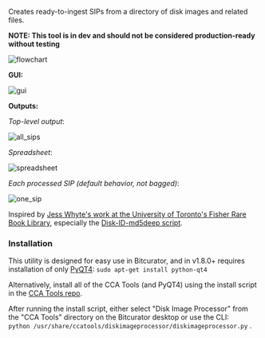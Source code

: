 Creates ready-to-ingest SIPs from a directory of disk images and related files.  

**NOTE: This tool is in dev and should not be considered production-ready without testing**

![flowchart](https://github.com/timothyryanwalsh/cca-diskimageprocessor/blob/master/media/di_flowchart.png)  

**GUI:**  

![gui](https://github.com/timothyryanwalsh/cca-diskimageprocessor/blob/master/media/diskimageprocessor_gui.png)  

**Outputs:**  

*Top-level output*:  

![all_sips](https://github.com/timothyryanwalsh/cca-diskimageprocessor/blob/master/media/diskimageprocessor_output1.png)  

*Spreadsheet*:  

![spreadsheet](https://github.com/timothyryanwalsh/cca-diskimageprocessor/blob/master/media/desc_spreadsheet.png)  

*Each processed SIP (default behavior, not bagged)*:  

![one_sip](https://github.com/timothyryanwalsh/cca-diskimageprocessor/blob/master/media/diskimageprocessor_output.png)  

Inspired by [Jess Whyte's work at the University of Toronto's Fisher Rare Book Library](https://saaers.wordpress.com/2016/04/12/clearing-the-digital-backlog-at-the-thomas-fisher-rare-book-library/comment-page-1/), especially the [Disk-ID-md5deep script](https://github.com/jesswhyte/Disk-ID-md5deep/).

### Installation  

This utility is designed for easy use in Bitcurator, and in v1.8.0+ requires installation of only [PyQT4](https://www.riverbankcomputing.com/software/pyqt/download): 
`sudo apt-get install python-qt4`  

Alternatively, install all of the CCA Tools (and PyQT4) using the install script in the [CCA Tools repo](https://github.com/timothyryanwalsh/cca-tools).  

After running the install script, either select "Disk Image Processor" from the "CCA Tools" directory on the Bitcurator desktop or use the CLI:  
`python /usr/share/ccatools/diskimageprocessor/diskimageprocessor.py` . 
